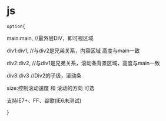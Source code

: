 # js
	option{
	
 main:main,	//最外层DIV，即可视区域
 
 div1:div1,	//与div2是兄弟关系，内容区域 高度与main一致
 
 div2:div2,	//与div1是兄弟关系，滚动条背景区域，高度与main一致
 
 div3:div3  //Div2的子级，滚动条
 
 size:控制滚动速度 和 滚动的方向 可选
 
 支持IE7+、FF、谷歌(IE6未测试)
 
 <div id=main>
 
  <div id=div1><div>
  
  <div id=div2>
  
   <div id=div3><div>
   
  <div>
  
 <div>
 
}
